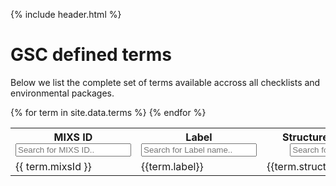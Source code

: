 {% include header.html %}

# GSC defined terms

Below we list the complete set of terms available accross all checklists and environmental packages. 


<table id="myTable">
	<tr class="header">
		<th>MIXS ID <br><input type="text" id="myInput" onkeyup="mySearch()" placeholder="Search for MIXS ID.." title="Type in a MIXS ID number" /></th>
		<th>Label<br><input type="text" id="myInput2" onkeyup="mySearch2()" placeholder="Search for Label name.." title="Type in a Label name" /></th>
		<th>Structured comment name<br><input type="text" id="myInput3" onkeyup="mySearch3()" placeholder="Search for short name.." title="Type in a short name" /></th>
		<th>Definition<br><input type="text" id="myInput4" onkeyup="mySearch4()" placeholder="Search for keywords in definition.." title="Type in a keyword from definition" /></th>
	</tr>
{% for term in site.data.terms %}
	<tr>
		<td>{{ term.mixsId }}</td>
		<td>{{term.label}}</td>
		<td>{{term.structuredCommentName}}</td>
		<td>{{term.definition}}</td>
	</tr>
{% endfor %}
</table>

<script>
function mySearch() {
  var input, filter, table, tr, td, i, txtValue;
  input = document.getElementById("myInput");
  filter = input.value.toUpperCase();
  table = document.getElementById("myTable");
  tr = table.getElementsByTagName("tr");
  for (i = 0; i < tr.length; i++) {
    td = tr[i].getElementsByTagName("td")[0];
    if (td) {
      txtValue = td.textContent || td.innerText;
      if (txtValue.toUpperCase().indexOf(filter) > -1) {
        tr[i].style.display = "";
      } else {
        tr[i].style.display = "none";
      }
    }       
  }
}

function mySearch2() {
  var input, filter, table, tr, td, i, txtValue;
  input = document.getElementById("myInput2");
  filter = input.value.toUpperCase();
  table = document.getElementById("myTable");
  tr = table.getElementsByTagName("tr");
  for (i = 0; i < tr.length; i++) {
    td = tr[i].getElementsByTagName("td")[1];
    if (td) {
      txtValue = td.textContent || td.innerText;
      if (txtValue.toUpperCase().indexOf(filter) > -1) {
        tr[i].style.display = "";
      } else {
        tr[i].style.display = "none";
      }
    }       
  }
}


function mySearch3() {
  var input, filter, table, tr, td, i, txtValue;
  input = document.getElementById("myInput3");
  filter = input.value.toUpperCase();
  table = document.getElementById("myTable");
  tr = table.getElementsByTagName("tr");
  for (i = 0; i < tr.length; i++) {
    td = tr[i].getElementsByTagName("td")[2];
    if (td) {
      txtValue = td.textContent || td.innerText;
      if (txtValue.toUpperCase().indexOf(filter) > -1) {
        tr[i].style.display = "";
      } else {
        tr[i].style.display = "none";
      }
    }       
  }
}

function mySearch4() {
  var input, filter, table, tr, td, i, txtValue;
  input = document.getElementById("myInput4");
  filter = input.value.toUpperCase();
  table = document.getElementById("myTable");
  tr = table.getElementsByTagName("tr");
  for (i = 0; i < tr.length; i++) {
    td = tr[i].getElementsByTagName("td")[3];
    if (td) {
      txtValue = td.textContent || td.innerText;
      if (txtValue.toUpperCase().indexOf(filter) > -1) {
        tr[i].style.display = "";
      } else {
        tr[i].style.display = "none";
      }
    }       
  }
}


</script>